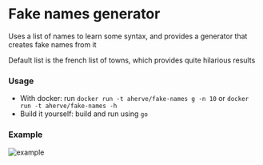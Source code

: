 # Fake names generator

Uses a list of names to learn some syntax, and provides a generator that creates fake names from it

Default list is the french list of towns, which provides quite hilarious results

### Usage

- With docker: run `docker run -t aherve/fake-names g -n 10` or `docker run -t aherve/fake-names -h`
- Build it yourself: build and run using `go`

### Example

![example]("./example.png")
